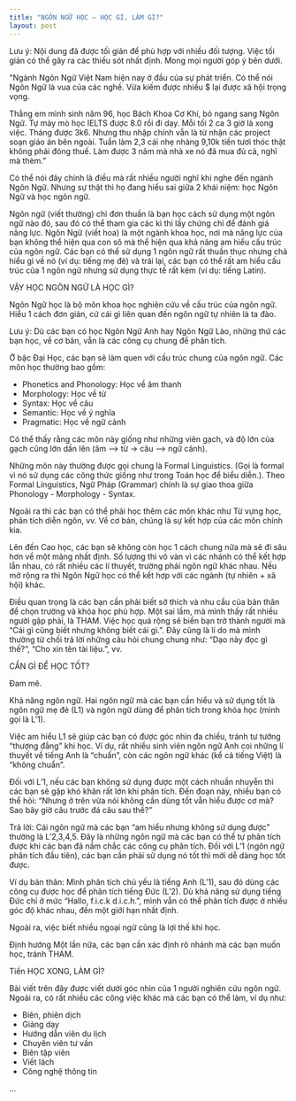 ```yaml
---
title: "NGÔN NGỮ HỌC – HỌC GÌ, LÀM GÌ?"
layout: post
---
```

Lưu ý: Nội dung đã được tối giản để phù hợp với nhiều đối tượng. Việc tối giản có thể gây ra các thiếu sót nhất định. Mong mọi người góp ý bên dưới.

"Ngành Ngôn Ngữ Việt Nam hiện nay ở đầu của sự phát triển. Có thể nói Ngôn Ngữ là vua của các nghề. Vừa kiếm được nhiều $ lại được xã hội trọng vọng.

Thằng em mình sinh năm 96, học Bách Khoa Cơ Khí, bỏ ngang sang Ngôn Ngữ. Tự mày mò học IELTS được 8.0 rồi đi dạy. Mỗi tối 2 ca 3 giờ là xong việc. Tháng được 3k6. Nhưng thu nhập chính vẫn là từ nhận các project soạn giáo án bên ngoài. Tuần làm 2,3 cái nhẹ nhàng 9,10k tiền tươi thóc thật không phải đóng thuế. Làm được 3 năm mà nhà xe nó đã mua đủ cả, nghĩ mà thèm.”

Có thể nói đây chính là điều mà rất nhiều người nghĩ khi nghe đến ngành Ngôn Ngữ. Nhưng sự thật thì họ đang hiểu sai giữa 2 khái niệm: học Ngôn Ngữ và học ngôn ngữ.

Ngôn ngữ (viết thường) chỉ đơn thuần là bạn học cách sử dụng một ngôn ngữ nào đó, sau đó có thể tham gia các kì thi lấy chứng chỉ để đánh giá năng lực. Ngôn Ngữ (viết hoa) là một ngành khoa học, nơi mà năng lực của bạn không thể hiện qua con sô mà thể hiện qua khả năng am hiểu cấu trúc của ngôn ngữ. Các bạn có thể sử dụng 1 ngôn ngữ rất thuần thục nhưng chả hiểu gì về nó (ví dụ: tiếng mẹ đẻ) và trái lại, các bạn có thể rất am hiểu cấu trúc của 1 ngôn ngữ nhưng sử dụng thực tế rất kém (ví dụ: tiếng Latin).

VẬY HỌC NGÔN NGỮ LÀ HỌC GÌ?

Ngôn Ngữ học là bộ môn khoa học nghiên cứu về cấu trúc của ngôn ngữ. Hiểu 1 cách đơn giản, cứ cái gì liên quan đến ngôn ngữ tự nhiên là ta đào.

Lưu ý: Dù các bạn có học Ngôn Ngữ Anh hay Ngôn Ngữ Lào, những thứ các bạn học, về cơ bản, vẫn là các công cụ chung để phân tích.

Ở bậc Đại Học, các bạn sẽ làm quen với cấu trúc chung của ngôn ngữ. Các môn học thường bao gồm:

* Phonetics and Phonology: Học về âm thanh
* Morphology: Học về từ
* Syntax: Học về câu
* Semantic: Học về ý nghĩa
* Pragmatic: Học về ngữ cảnh

Có thể thấy rằng các môn này giống như những viên gạch, và độ lớn của gạch cũng lớn dần lên (âm –> từ -> câu –> ngữ cảnh).

Những môn này thường được gọi chung là Formal Linguistics. (Gọi là formal vì nó sử dụng các công thức giống như trong Toán học để biểu diễn.). Theo Formal Linguistics, Ngữ Pháp (Grammar) chính là sự giao thoa giữa Phonology - Morphology - Syntax.

Ngoài ra thì các bạn có thể phải học thêm các môn khác như Từ vựng học, phân tích diễn ngôn, vv. Về cơ bản, chúng là sự kết hợp của các môn chính kia.

Lên đến Cao học, các bạn sẽ không còn học 1 cách chung nữa mà sẽ đi sâu hơn về một mảng nhất định. Số lượng thì vô vàn vì các nhánh có thể kết hợp lẫn nhau, có rất nhiều các lí thuyết, trường phái ngôn ngữ khác nhau. Nếu mở rộng ra thì Ngôn Ngữ học có thể kết hợp với các ngành (tự nhiên + xã hội) khác. 

Điều quan trọng là các bạn cần phải biết sở thích và nhu cầu của bản thân để chọn trường và khóa học phù hợp. Một sai lầm, mà mình thấy rất nhiều người gặp phải, là THAM. Việc học quá rộng sẽ biến bạn trở thành người mà “Cái gì cũng biết nhưng không biết cái gì.”. Đây cũng là lí do mà mình thường từ chối trả lời những câu hỏi chung chung như: “Dạo này đọc gì thế?”, “Cho xin tên tài liệu.”, vv.

CẦN GÌ ĐỂ HỌC TỐT?

Đam mê.

Khả năng ngôn ngữ.
Hai ngôn ngữ mà các bạn cần hiểu và sử dụng tốt là ngôn ngữ mẹ đẻ (L1) và ngôn ngữ dùng để phân tích trong khóa học (mình gọi là L’1).

Việc am hiểu L1 sẽ giúp các bạn có được góc nhìn đa chiều, tránh tư tưởng “thượng đẳng” khi học. Ví dụ, rất nhiều sinh viên ngôn ngữ Anh coi những lí thuyết về tiếng Anh là “chuẩn”, còn các ngôn ngữ khác (kể cả tiếng Việt) là “không chuẩn”.

Đối với L’1, nếu các bạn không sử dụng được một cách nhuần nhuyễn thì các bạn sẽ gặp khó khăn rất lớn khi phân tích. Đến đoạn này, nhiều bạn có thể hỏi: “Nhưng ở trên vừa nói không cần dùng tốt vẫn hiểu được cơ mà? Sao bây giờ câu trước đá câu sau thế?”

Trả lời: 
Cái ngôn ngữ mà các bạn “am hiểu nhưng không sử dụng được” thường là L’2,3,4,5. Đây là những ngôn ngữ mà các bạn có thể tự phân tích được khi các bạn đã nắm chắc các công cụ phân tích. Đối với L’1 (ngôn ngữ phân tích đầu tiên), các bạn cần phải sử dụng nó tốt thì mới dễ dàng học tốt được.

Ví dụ bản thân:
Mình phân tích chủ yếu là tiếng Anh (L’1), sau đó dùng các công cụ được học để phân tích tiếng Đức (L’2). Dù khả năng sử dụng tiếng Đức chỉ ở mức “Hallo, f.i.c.k d.i.c.h.”, mình vẫn có thể phân tích được ở nhiều góc độ khác nhau, đến một giới hạn nhất định.

Ngoài ra, việc biết nhiều ngoại ngữ cũng là lợi thế khi học.

 Định hướng
Một lần nữa, các bạn cần xác định rõ nhánh mà các bạn muốn học, tránh THAM.

Tiền
HỌC XONG, LÀM GÌ?

Bài viết trên đây được viết dưới góc nhìn của 1 người nghiên cứu ngôn ngữ. Ngoài ra, có rất nhiều các công việc khác mà các bạn có thể làm, ví dụ như:

* Biên, phiên dịch
* Giảng dạy
* Hướng dẫn viên du lịch
* Chuyên viên tư vấn
* Biên tập viên
* Viết lách
* Công nghệ thông tin

…
